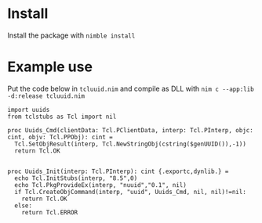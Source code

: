 # Install

Install the package with `nimble install`

# Example use

Put the code below in `tcluuid.nim` and compile as DLL with ` nim c --app:lib -d:release tcluuid.nim `

```
import uuids
from tclstubs as Tcl import nil

proc Uuids_Cmd(clientData: Tcl.PClientData, interp: Tcl.PInterp, objc: cint, objv: Tcl.PPObj): cint =
  Tcl.SetObjResult(interp, Tcl.NewStringObj(cstring($genUUID()),-1))
  return Tcl.OK


proc Uuids_Init(interp: Tcl.PInterp): cint {.exportc,dynlib.} =
  echo Tcl.InitStubs(interp, "8.5",0)
  echo Tcl.PkgProvideEx(interp, "nuuid","0.1", nil)
  if Tcl.CreateObjCommand(interp, "uuid", Uuids_Cmd, nil, nil)!=nil:
    return Tcl.OK
  else:
    return Tcl.ERROR

```
